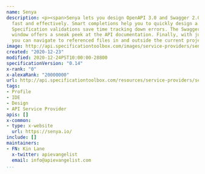 ```yaml
---
name: Senya
description: <p><span>Senya lets you design OpenAPI 3.0 and Swagger 2.0 specifications
  fast and effectively. Smart completions help you to quickly design a new specification.
  Specification validations save time tracking down errors. The Swagger UI preview
  window offers a sneak peek at the API documentation. Finally, with just a click
  you can navigate to referenced files in and outside the current project.</span></p>
image: http://api.specificationtoolbox.com/images/service-providers/senya.jpg
created: "2020-12-23"
modified: 2020-12-24PST10:00:00-28800
specificationVersion: "0.14"
x-rank: "0"
x-alexaRank: "20000000"
url: http://api.specificationtoolbox.com/resources/service-providers/senya/
tags:
- Profile
- IDE
- Design
- API Service Provider
apis: []
x-common:
- type: x-website
  url: https://senya.io/
include: []
maintainers:
- FN: Kin Lane
  x-twitter: apievangelist
  email: info@apievangelist.com
...
```

